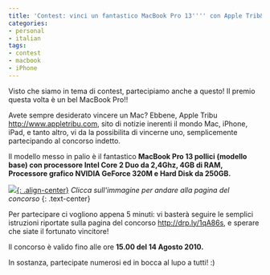 ```yaml
---
title: 'Contest: vinci un fantastico MacBook Pro 13'''' con Apple Trib&ugrave;'
categories:
- personal
- italian
tags:
- contest
- macbook
- iPhone
---
```

Visto che siamo in tema di contest, partecipiamo anche a questo! Il premio
questa volta è un bel MacBook Pro!!

Avete sempre desiderato vincere un Mac? Ebbene, Apple Tribu
<http://www.appletribu.com>, sito di notizie inerenti il mondo Mac, iPhone,
iPad, e tanto altro, vi da la possibilita di vincerne uno, semplicemente
partecipando al concorso indetto.

Il modello messo in palio è il fantastico **MacBook Pro 13 pollici (modello
base) con processore Intel Core 2 Duo da 2,4Ghz, 4GB di RAM, Processore
grafico NVIDIA GeForce 320M e Hard Disk da 250GB.**

[![]({{site.url}}/assets/images/Vinci-un-MacBook-Pro-13.jpg){: .align-center}](http://drp.ly/1qA86s)
_Clicca sull'immagine per andare alla pagina del concorso_
{: .text-center}

Per partecipare ci vogliono appena 5 minuti: vi basterà seguire le semplici
istruzioni riportate sulla pagina del concorso <http://drp.ly/1qA86s>, e
sperare che siate il fortunato vincitore!

Il concorso è valido fino alle ore **15.00 del 14 Agosto 2010.**

In sostanza, partecipate numerosi ed in bocca al lupo a tutti! :)
